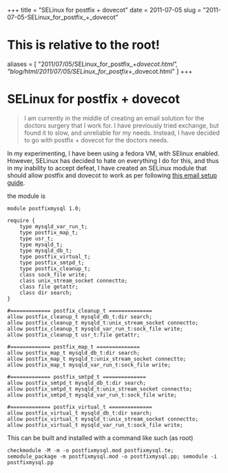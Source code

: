 +++
title = "SELinux for postfix + dovecot"
date = 2011-07-05
slug = "2011-07-05-SELinux_for_postfix_+_dovecot"
# This is relative to the root!
aliases = [ "2011/07/05/SELinux_for_postfix_+_dovecot.html", "blog/html/2011/07/05/SELinux_for_postfix_+_dovecot.html" ]
+++
# SELinux for postfix + dovecot

> I am currently in the middle of creating an email solution for the
> doctors surgery that I work for. I have previously tried exchange, but
> found it to slow, and unreliable for my needs. Instead, I have decided
> to go with postfix + dovecot for the doctors needs.

In my experimenting, I have been using a fedora VM, with SElinux
enabled. However, SELinux has decided to hate on everything I do for
this, and thus in my inability to accept defeat, I have created an
SELinux module that should allow postfix and dovecot to work as per
following [this email setup
guide](http://www.1a-centosserver.com/centos_linux_mail_server/centos_mail_server.php).

the module is

    module postfixmysql 1.0;

    require {
        type mysqld_var_run_t;
        type postfix_map_t;
        type usr_t;
        type mysqld_t;
        type mysqld_db_t;
        type postfix_virtual_t;
        type postfix_smtpd_t;
        type postfix_cleanup_t;
        class sock_file write;
        class unix_stream_socket connectto;
        class file getattr;
        class dir search;
    }

    #============= postfix_cleanup_t ==============
    allow postfix_cleanup_t mysqld_db_t:dir search;
    allow postfix_cleanup_t mysqld_t:unix_stream_socket connectto;
    allow postfix_cleanup_t mysqld_var_run_t:sock_file write;
    allow postfix_cleanup_t usr_t:file getattr;

    #============= postfix_map_t ==============
    allow postfix_map_t mysqld_db_t:dir search;
    allow postfix_map_t mysqld_t:unix_stream_socket connectto;
    allow postfix_map_t mysqld_var_run_t:sock_file write;

    #============= postfix_smtpd_t ==============
    allow postfix_smtpd_t mysqld_db_t:dir search;
    allow postfix_smtpd_t mysqld_t:unix_stream_socket connectto;
    allow postfix_smtpd_t mysqld_var_run_t:sock_file write;

    #============= postfix_virtual_t ==============
    allow postfix_virtual_t mysqld_db_t:dir search;
    allow postfix_virtual_t mysqld_t:unix_stream_socket connectto;
    allow postfix_virtual_t mysqld_var_run_t:sock_file write;

This can be built and installed with a command like such (as root)

    checkmodule -M -m -o postfixmysql.mod postfixmysql.te; semodule_package -m postfixmysql.mod -o postfixmysql.pp; semodule -i postfixmysql.pp 
